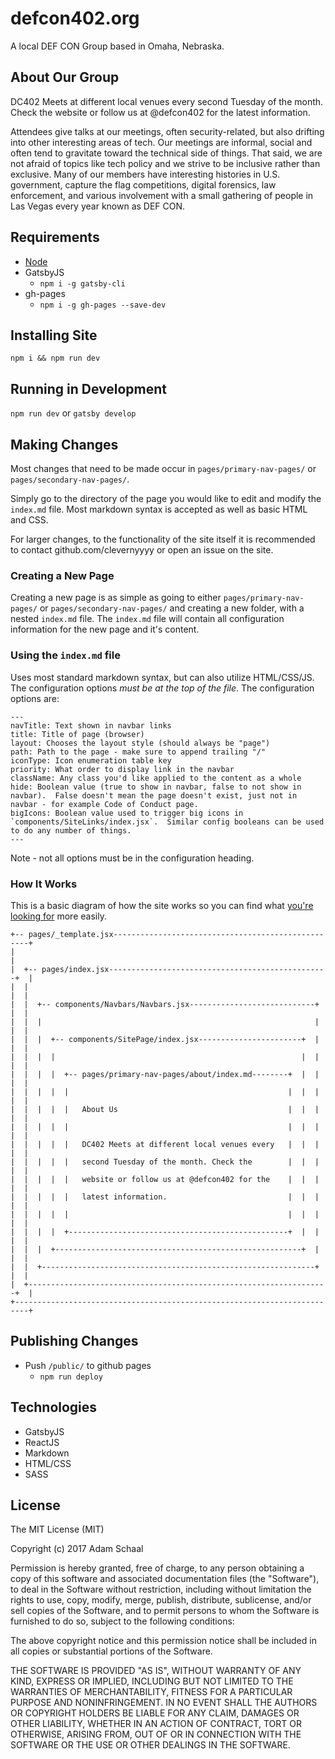 # defcon402.org

A local DEF CON Group based in Omaha, Nebraska.


## About Our Group

DC402 Meets at different local venues every second Tuesday of the month. Check the website or follow us at @defcon402 for the latest information.


Attendees give talks at our meetings, often security-related, but also drifting into other interesting areas of tech. Our meetings are informal, social and often tend to gravitate toward the technical side of things. That said, we are not afraid of topics like tech policy and we strive to be inclusive rather than exclusive. Many of our members have interesting histories in U.S. government, capture the flag competitions, digital forensics, law enforcement, and various involvement with a small gathering of people in Las Vegas every year known as DEF CON.



## Requirements

* [Node](https://nodejs.org/en/)
* GatsbyJS
	* `npm i -g gatsby-cli`
* gh-pages
	* `npm i -g gh-pages --save-dev`

## Installing Site

`npm i && npm run dev`

## Running in Development

`npm run dev` or `gatsby develop`

## Making Changes

Most changes that need to be made occur in `pages/primary-nav-pages/` or `pages/secondary-nav-pages/`.

Simply go to the directory of the page you would like to edit and modify the `index.md` file.  Most markdown syntax is accepted as well as basic HTML and CSS. 

For larger changes, to the functionality of the site itself it is recommended to contact github.com/clevernyyyy or open an issue on the site.


### Creating a New Page

Creating a new page is as simple as going to either `pages/primary-nav-pages/` or `pages/secondary-nav-pages/` and creating a new folder, with a nested `index.md` file.  The `index.md` file will contain all configuration information for the new page and it's content.

### Using the `index.md` file

Uses most standard markdown syntax, but can also utilize HTML/CSS/JS.  The configuration options *must be at the top of the file*.  The configuration options are:
```
---
navTitle: Text shown in navbar links
title: Title of page (browser)
layout: Chooses the layout style (should always be "page")
path: Path to the page - make sure to append trailing "/"
iconType: Icon enumeration table key
priority: What order to display link in the navbar 
className: Any class you'd like applied to the content as a whole
hide: Boolean value (true to show in navbar, false to not show in navbar).  False doesn't mean the page doesn't exist, just not in navbar - for example Code of Conduct page.
bigIcons: Boolean value used to trigger big icons in `components/SiteLinks/index.jsx`.  Similar config booleans can be used to do any number of things.
---
```

Note - not all options must be in the configuration heading.



### How It Works

This is a basic diagram of how the site works so you can find what [you're looking for](https://youtu.be/UBYnT8JY7sE?t=37) more easily.

```
+-- pages/_template.jsx---------------------------------------------------+
|                                                                         |
|  +-- pages/index.jsx-------------------------------------------------+  |
|  |                                                                   |  |
|  |  +-- components/Navbars/Navbars.jsx----------------------------+  |  |
|  |  |                                                             |  |  |
|  |  |  +-- components/SitePage/index.jsx-----------------------+  |  |  |
|  |  |  |                                                       |  |  |  |
|  |  |  |  +-- pages/primary-nav-pages/about/index.md--------+  |  |  |  |
|  |  |  |  |                                                 |  |  |  |  |
|  |  |  |  |   About Us                                      |  |  |  |  |
|  |  |  |  |                                                 |  |  |  |  |
|  |  |  |  |   DC402 Meets at different local venues every   |  |  |  |  |
|  |  |  |  |   second Tuesday of the month. Check the        |  |  |  |  |
|  |  |  |  |   website or follow us at @defcon402 for the    |  |  |  |  |
|  |  |  |  |   latest information.                           |  |  |  |  |
|  |  |  |  |                                                 |  |  |  |  |
|  |  |  |  +-------------------------------------------------+  |  |  |  |
|  |  |  +-------------------------------------------------------+  |  |  |
|  |  +-------------------------------------------------------------+  |  |
|  +-------------------------------------------------------------------+  |
+-------------------------------------------------------------------------+
```



## Publishing Changes 

* Push `/public/` to github pages
	* `npm run deploy`



## Technologies

* GatsbyJS
* ReactJS
* Markdown
* HTML/CSS
* SASS


## License

The MIT License (MIT)

Copyright (c) 2017 Adam Schaal

Permission is hereby granted, free of charge, to any person obtaining a copy
of this software and associated documentation files (the "Software"), to deal
in the Software without restriction, including without limitation the rights
to use, copy, modify, merge, publish, distribute, sublicense, and/or sell
copies of the Software, and to permit persons to whom the Software is
furnished to do so, subject to the following conditions:

The above copyright notice and this permission notice shall be included in all
copies or substantial portions of the Software.

THE SOFTWARE IS PROVIDED "AS IS", WITHOUT WARRANTY OF ANY KIND, EXPRESS OR
IMPLIED, INCLUDING BUT NOT LIMITED TO THE WARRANTIES OF MERCHANTABILITY,
FITNESS FOR A PARTICULAR PURPOSE AND NONINFRINGEMENT. IN NO EVENT SHALL THE
AUTHORS OR COPYRIGHT HOLDERS BE LIABLE FOR ANY CLAIM, DAMAGES OR OTHER
LIABILITY, WHETHER IN AN ACTION OF CONTRACT, TORT OR OTHERWISE, ARISING FROM,
OUT OF OR IN CONNECTION WITH THE SOFTWARE OR THE USE OR OTHER DEALINGS IN THE
SOFTWARE.
